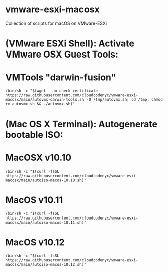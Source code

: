 # vmware-esxi-macosx
Collection of scripts for macOS on VMware-ESXi 

# (VMware ESXi Shell): Activate VMware OSX Guest Tools:
# VMTools "darwin-fusion"
	/bin/sh -c "$(wget --no-check-certificate https://raw.githubusercontent.com/cloudcodenyc/vmware-esxi-macosx/main/autovmx-darwin-tools.sh -O /tmp/autovmx.sh; cd /tmp; chmod +x autovmx.sh && ./autovmx.sh)"


# (Mac OS X Terminal): Autogenerate bootable ISO:
# MacOSX v10.10
	/bin/sh -c "$(curl -fsSL https://raw.githubusercontent.com/cloudcodenyc/vmware-esxi-macosx/main/autoiso-macos-10.10.sh)"
	
# MacOS v10.11
	/bin/sh -c "$(curl -fsSL https://raw.githubusercontent.com/cloudcodenyc/vmware-esxi-macosx/main/autoiso-macos-10.11.sh)"

# MacOS v10.12
	/bin/sh -c "$(curl -fsSL https://raw.githubusercontent.com/cloudcodenyc/vmware-esxi-macosx/main/autoiso-macos-10.12.sh)"
